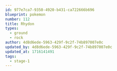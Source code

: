 ```yaml
---
id: 977e7ca7-9350-4920-b431-ca722666b696
blueprint: pokemon
number: 112
title: Rhydon
types:
  - ground
  - rock
author: 4d8d6ede-5963-429f-9c2f-74b897007e0c
updated_by: 4d8d6ede-5963-429f-9c2f-74b897007e0c
updated_at: 1716141491
tags:
  - stage-1
---
```

